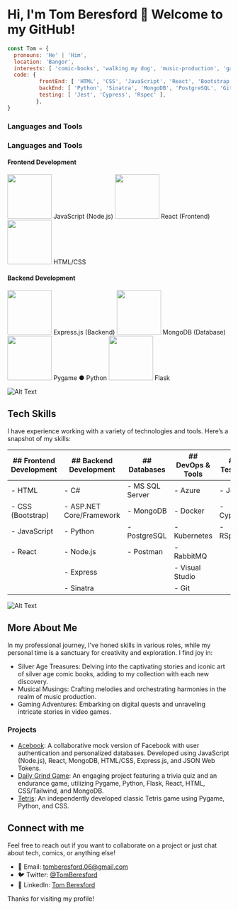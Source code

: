   # Hi, I'm Tom Beresford 👋  Welcome to my GitHub!

```javascript
const Tom = {
  pronouns: 'He' | 'Him',
  location: 'Bangor',
  interests: [ 'comic-books', 'walking my dog', 'music-production', 'gaming' ],
  code: {
          frontEnd: [ 'HTML', 'CSS', 'JavaScript', 'React', 'Bootstrap' ],
          backEnd: [ 'Python', 'Sinatra', 'MongoDB', 'PostgreSQL', 'Git', 'Node', 'Express' ],
          testing: [ 'Jest', 'Cypress', 'Rspec' ],
         },
}
```
### Languages and Tools

### Languages and Tools

#### Frontend Development
<img src="https://media.giphy.com/media/XAxylRMCdpbEWUAvr8/giphy.gif" width="100"> JavaScript (Node.js)
<img src="https://media.giphy.com/media/ln7z2eWriiQAllfVcn/giphy.gif" width="100"> React (Frontend)
<img src="https://media.giphy.com/media/fsEaZldNC8A1PJ3mwp/giphy.gif" width="100"> HTML/CSS

#### Backend Development
<img src="https://media.giphy.com/media/fsEaZldNC8A1PJ3mwp/giphy.gif" width="100"> Express.js (Backend)
<img src="https://media.giphy.com/media/M9gbBd9nbDrOTu1Mqx/giphy.gif" width="100"> MongoDB (Database)
<img src="https://media.giphy.com/media/fsEaZldNC8A1PJ3mwp/giphy.gif" width="100"> Pygame ● Python
<img src="https://media.giphy.com/media/fsEaZldNC8A1PJ3mwp/giphy.gif" width="100"> Flask





![Alt Text](https://user-images.githubusercontent.com/74038190/225813708-98b745f2-7d22-48cf-9150-083f1b00d6c9.gif)
## Tech Skills

I have experience working with a variety of technologies and tools. Here’s a snapshot of my skills:

| ## Frontend Development  | ## Backend Development   | ## Databases           | ## DevOps & Tools         | ## Testing    | 
|--------------------------|--------------------------|------------------------|---------------------------|---------------|
| - HTML                   | - C#                     | - MS SQL Server        | - Azure                   | - Jest        |
| - CSS (Bootstrap)        | - ASP.NET Core/Framework | - MongoDB              | - Docker                  | - Cypress     |
| - JavaScript             | - Python                 | - PostgreSQL           | - Kubernetes              | - RSpec       |
| - React                  | - Node.js                | - Postman              |  - RabbitMQ               |               |
|                          | - Express                |                        | - Visual Studio           |               |
|                          | - Sinatra                |                        | - Git                     |               |

![Alt Text](https://camo.githubusercontent.com/28e64d517089d4b23ff5716340d789b4af32b3aa44001a62677f273d3ee898d5/68747470733a2f2f6d69722d73332d63646e2d63662e626568616e63652e6e65742f70726f6a6563745f6d6f64756c65732f6d61785f313230302f3831626234623136353638343031392e363430623630333864313333652e676966)

## More About Me
In my professional journey, I've honed skills in various roles, while my personal time is a sanctuary for creativity and exploration. I find joy in:

- Silver Age Treasures: Delving into the captivating stories and iconic art of silver age comic books, adding to my collection with each new discovery.
- Musical Musings: Crafting melodies and orchestrating harmonies in the realm of music production.
- Gaming Adventures: Embarking on digital quests and unraveling intricate stories in video games.

### Projects

- [Acebook](https://github.com/ThomasBeresford-0/Acebook): A collaborative mock version of Facebook with user authentication and personalized databases. Developed using JavaScript (Node.js), React, MongoDB, HTML/CSS, Express.js, and JSON Web Tokens.
- [Daily Grind Game](https://github.com/ThomasBeresford-0/Daily-Grind-Game): An engaging project featuring a trivia quiz and an endurance game, utilizing Pygame, Python, Flask, React, HTML, CSS/Tailwind, and MongoDB.
- [Tetris](https://github.com/ThomasBeresford-0/tetris_game): An independently developed classic Tetris game using Pygame, Python, and CSS.


## Connect with me

Feel free to reach out if you want to collaborate on a project or just chat about tech, comics, or anything else!

- 📧 Email: tomberesford.06@gmail.com
- 🐦 Twitter: [@TomBeresford](https://twitter.com/TomBeresford)
- 💼 LinkedIn: [Tom Beresford](https://linkedin.com/in/tom-beresford)

Thanks for visiting my profile!
